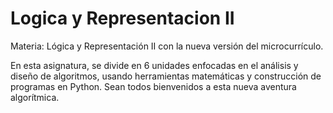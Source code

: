 # Logica y Representacion II

Materia: Lógica y Representación II con la nueva versión del microcurrículo. 

En esta asignatura, se divide en 6 unidades enfocadas en el análisis y diseño de algoritmos, usando herramientas matemáticas y construcción de programas en Python. Sean todos bienvenidos a esta nueva aventura algorítmica.
